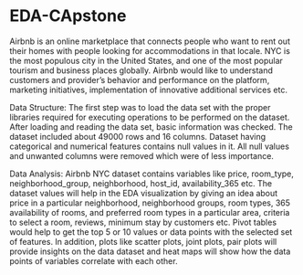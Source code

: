# EDA-CApstone
Airbnb is an online marketplace that connects people who want to rent out their homes with people looking for accommodations in that locale. NYC is the most populous city in the United States, and one of the most popular tourism and business places globally. Airbnb would like to understand customers and provider’s behavior and performance on the platform, marketing initiatives, implementation of innovative additional services etc.

Data Structure: The first step was to load the data set with the proper libraries required for executing operations to be performed on the dataset. After loading and reading the data set, basic information was checked. The dataset included about 49000 rows and 16 columns. Dataset having categorical and numerical features contains null values in it. All null values and unwanted columns were removed which were of less importance.

Data Analysis: Airbnb NYC dataset contains variables like price, room_type, neighborhood_group, neighborhood, host_id, availability_365 etc. The dataset values will help in the EDA visualization by giving an idea about price in a particular neighborhood, neighborhood groups, room types, 365 availability of rooms, and preferred room types in a particular area, criteria to select a room, reviews, minimum stay by customers etc. Pivot tables would help to get the top 5 or 10 values or data points with the selected set of features. In addition, plots like scatter plots, joint plots, pair plots will provide insights on the data dataset and heat maps will show how the data points of variables correlate with each other.
